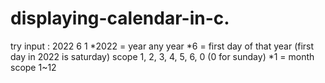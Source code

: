 # displaying-calendar-in-c.
try input : 2022 6 1 
*2022 = year
  any year
*6 = first day of that year (first day in 2022 is saturday) 
  scope 1, 2, 3, 4, 5, 6, 0 (0 for sunday)
*1 = month 
  scope 1~12
